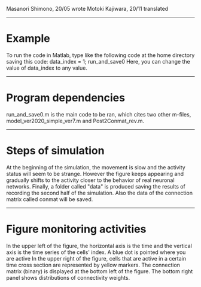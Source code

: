 Masanori Shimono, 20/05  wrote
Motoki Kajiwara,  20/11  translated

 ---------------  
# Example
  To run the code in Matlab, type like the following code at the home directory saving this code:
     data_index = 1; run_and_save0
  Here, you can change the value of data_index to any value.
 
 ---------------  
 # Program dependencies
  run_and_save0.m is the main code to be ran, which cites two other m-files, model_ver2020_simple_ver7.m and Post2Conmat_rev.m.

---------------  
# Steps of simulation

   At the beginning of the simulation, the movement is slow and the activity status will seem to be strange. However the figure 
   keeps appearing and gradually shifts to the activity closer to the behavior of real neuronal networks. Finally, a folder called 
   "data" is produced saving the results of recording the second half of the simulation. Also the data of the connection matrix 
   called conmat will be saved.
  
---------------  
# Figure monitoring activities

  In the upper left of the figure, the horizontal axis is the time and the vertical axis is the time series of the cells' index. 
  A blue dot is pointed where you are active In the upper right of the figure, cells that are active in a certain time cross 
  section are represented by yellow markers. The connection matrix (binary) is displayed at the bottom left of the figure. 
  The bottom right panel shows distributions of connectivity weights.



